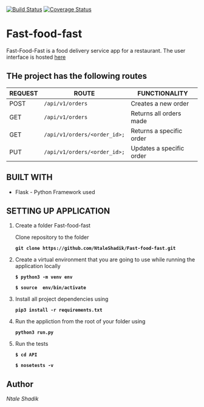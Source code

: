 [![Build Status](https://travis-ci.org/NtaleShadik/Fast-food-fast.svg?branch=develop)](https://travis-ci.org/NtaleShadik/Fast-food-fast)
[![Coverage Status](https://coveralls.io/repos/github/NtaleShadik/Fast-food-fast/badge.svg?branch=develop)](https://coveralls.io/github/NtaleShadik/Fast-food-fast?branch=develop)

# Fast-food-fast

Fast-Food-Fast is a food delivery service app for a restaurant.
The user interface is hosted [here](https://ntaleshadik.github.io/Fast-food-fast/UI/index.html)

## THe project has the following routes

| REQUEST | ROUTE | FUNCTIONALITY |
| ------- | ----- | ------------- |
| POST | ```/api/v1/orders``` | Creates a new  order|
| GET | ```/api/v1/orders``` | Returns all orders made |
| GET | ```/api/v1/orders/<order_id>;``` | Returns a specific order |
| PUT | ```/api/v1/orders/<order_id>;``` | Updates a specific order |

## BUILT WITH

* Flask - Python Framework used

## SETTING UP APPLICATION

1. Create a folder Fast-food-fast

    Clone repository to the folder

    **```git clone https://github.com/NtaleShadik/Fast-food-fast.git```**

2. Create a virtual environment that you are going to use while running the application locally

    **```$ python3 -m venv env```**

    **```$ source  env/bin/activate```**

3. Install all project dependencies using

    **```pip3 install -r requirements.txt```**

4. Run the appliction from the root of your folder using
    
    **```python3 run.py```**

5. Run the tests

    **```$ cd API```**

    **```$ nosetests -v```**

## Author

*Ntale Shadik*
